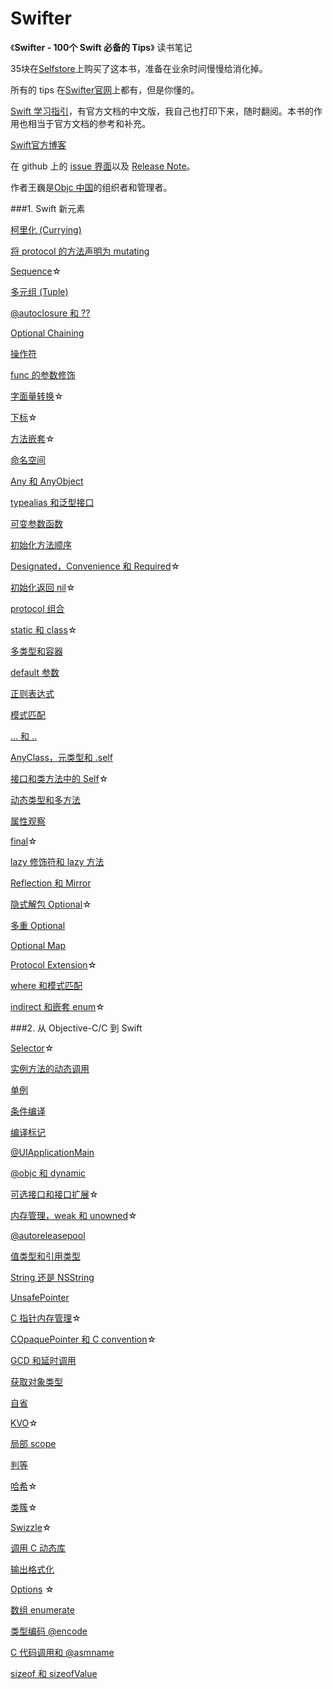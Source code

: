 # Swifter

《**Swifter - 100个 Swift 必备的 Tips**》 读书笔记

35块在[Selfstore](https://selfstore.io/)上购买了这本书，准备在业余时间慢慢给消化掉。

所有的 tips 在[Swifter官网](http://swifter.tips/)上都有，但是你懂的。

[Swift 学习指引](http://www.swiftguide.cn/)，有官方文档的中文版，我自己也打印下来，随时翻阅。本书的作用也相当于官方文档的参考和补充。

[Swift官方博客](https://developer.apple.com/swift/blog/)

在 github 上的 [issue 界面](https://github.com/swifter-tips/Public-Issues/issues)以及 [Release Note](https://github.com/swifter-tips/Public-Issues/wiki/Release-Note)。

作者王巍是[Objc 中国](http://objccn.io/)的组织者和管理者。

###1. Swift 新元素

[柯里化 (Currying)](https://github.com/AlonsoZhang/Swifter/blob/master/article/currying.md)

[将 protocol 的方法声明为 mutating](https://github.com/AlonsoZhang/Swifter/blob/master/article/protocol-mutation.md)

[Sequence](https://github.com/AlonsoZhang/Swifter/blob/master/article/sequence.md)☆

[多元组 (Tuple)](https://github.com/AlonsoZhang/Swifter/blob/master/article/tuple.md)

[@autoclosure 和 ??](https://github.com/AlonsoZhang/Swifter/blob/master/article/autoclosure.md)

[Optional Chaining](https://github.com/AlonsoZhang/Swifter/blob/master/article/optional-chaining.md)

[操作符](https://github.com/AlonsoZhang/Swifter/blob/master/article/operator.md)

[func 的参数修饰](https://github.com/AlonsoZhang/Swifter/blob/master/article/func-params.md)

[字面量转换](https://github.com/AlonsoZhang/Swifter/blob/master/article/literal.md)☆

[下标](https://github.com/AlonsoZhang/Swifter/blob/master/article/subscript.md)☆

[方法嵌套](https://github.com/AlonsoZhang/Swifter/blob/master/article/nested-func.md)☆

[命名空间](https://github.com/AlonsoZhang/Swifter/blob/master/article/namespace.md)

[Any 和 AnyObject](https://github.com/AlonsoZhang/Swifter/blob/master/article/any-anyobject.md)

[typealias 和泛型接口](https://github.com/AlonsoZhang/Swifter/blob/master/article/typealias.md)

[可变参数函数](https://github.com/AlonsoZhang/Swifter/blob/master/article/variadic.md)

[初始化方法顺序](https://github.com/AlonsoZhang/Swifter/blob/master/article/init.md)

[Designated，Convenience 和 Required](https://github.com/AlonsoZhang/Swifter/blob/master/article/init-keywords.md)☆

[初始化返回 nil](https://github.com/AlonsoZhang/Swifter/blob/master/article/init-nil.md)☆

[protocol 组合](https://github.com/AlonsoZhang/Swifter/blob/master/article/protocol-composition.md)

[static 和 class](https://github.com/AlonsoZhang/Swifter/blob/master/article/static-class.md)☆

[多类型和容器](https://github.com/AlonsoZhang/Swifter/blob/master/article/multi-collection.md)

[default 参数](https://github.com/AlonsoZhang/Swifter/blob/master/article/default-param.md)

[正则表达式](https://github.com/AlonsoZhang/Swifter/blob/master/article/regex.md)

[模式匹配](https://github.com/AlonsoZhang/Swifter/blob/master/article/pattern-match.md)

[... 和 ..](https://github.com/AlonsoZhang/Swifter/blob/master/article/range.md)

[AnyClass，元类型和 .self](https://github.com/AlonsoZhang/Swifter/blob/master/article/self-anyclass.md)

[接口和类方法中的 Self](https://github.com/AlonsoZhang/Swifter/blob/master/article/use-self.md)☆

[动态类型和多方法](https://github.com/AlonsoZhang/Swifter/blob/master/article/multi-method.md)

[属性观察](https://github.com/AlonsoZhang/Swifter/blob/master/article/property-observer.md)

[final](https://github.com/AlonsoZhang/Swifter/blob/master/article/final.md)☆

[lazy 修饰符和 lazy 方法](https://github.com/AlonsoZhang/Swifter/blob/master/article/lazy.md)

[Reflection 和 Mirror](https://github.com/AlonsoZhang/Swifter/blob/master/article/reflect.md)

[隐式解包 Optional](https://github.com/AlonsoZhang/Swifter/blob/master/article/implicitly-optional.md)☆

[多重 Optional](https://github.com/AlonsoZhang/Swifter/blob/master/article/multiple-optional.md)

[Optional Map](https://github.com/AlonsoZhang/Swifter/blob/master/article/optional-map.md)

[Protocol Extension](https://github.com/AlonsoZhang/Swifter/blob/master/article/protocol-extension.md)☆

[where 和模式匹配](https://github.com/AlonsoZhang/Swifter/blob/master/article/where.md)

[indirect 和嵌套 enum](https://github.com/AlonsoZhang/Swifter/blob/master/article/indirect-nested-enum.md)☆

###2. 从 Objective-C/C 到 Swift

[Selector](https://github.com/AlonsoZhang/Swifter/blob/master/article/selector.md)☆

[实例方法的动态调用](https://github.com/AlonsoZhang/Swifter/blob/master/article/func-dispatch.md)

[单例](https://github.com/AlonsoZhang/Swifter/blob/master/article/singleton.md)

[条件编译](https://github.com/AlonsoZhang/Swifter/blob/master/article/condition-compile.md)

[编译标记](https://github.com/AlonsoZhang/Swifter/blob/master/article/param-mark.md)

[@UIApplicationMain](https://github.com/AlonsoZhang/Swifter/blob/master/article/uiapplicationmain.md)

[@objc 和 dynamic](https://github.com/AlonsoZhang/Swifter/blob/master/article/objc-dynamic.md)

[可选接口和接口扩展](https://github.com/AlonsoZhang/Swifter/blob/master/article/objc-protocol.md)☆

[内存管理，weak 和 unowned](https://github.com/AlonsoZhang/Swifter/blob/master/article/retain-cycle.md)☆

[@autoreleasepool](https://github.com/AlonsoZhang/Swifter/blob/master/article/autoreleasepool.md)

[值类型和引用类型](https://github.com/AlonsoZhang/Swifter/blob/master/article/value-reference.md)

[String 还是 NSString](https://github.com/AlonsoZhang/Swifter/blob/master/article/string-nsstring.md)

[UnsafePointer](https://github.com/AlonsoZhang/Swifter/blob/master/article/unsafe.md)

[C 指针内存管理](https://github.com/AlonsoZhang/Swifter/blob/master/article/pointer-memory.md)☆

[COpaquePointer 和 C convention](https://github.com/AlonsoZhang/Swifter/blob/master/article/cpointer.md)☆

[GCD 和延时调用](https://github.com/AlonsoZhang/Swifter/blob/master/article/gcd-delay-call.md)

[获取对象类型](https://github.com/AlonsoZhang/Swifter/blob/master/article/instance-type.md)

[自省](https://github.com/AlonsoZhang/Swifter/blob/master/article/intropection.md)

[KVO](https://github.com/AlonsoZhang/Swifter/blob/master/article/kvo.md)☆

[局部 scope](https://github.com/AlonsoZhang/Swifter/blob/master/article/local-scope.md)

[判等](https://github.com/AlonsoZhang/Swifter/blob/master/article/equal.md)

[哈希](https://github.com/AlonsoZhang/Swifter/blob/master/article/hash.md)☆

[类簇](https://github.com/AlonsoZhang/Swifter/blob/master/article/class-clusters.md)☆

[Swizzle](https://github.com/AlonsoZhang/Swifter/blob/master/article/swizzle.md)☆

[调用 C 动态库](https://github.com/AlonsoZhang/Swifter/blob/master/article/dylib.md)

[输出格式化](https://github.com/AlonsoZhang/Swifter/blob/master/article/output-format.md) 

[Options](https://github.com/AlonsoZhang/Swifter/blob/master/article/options.md) ☆

[数组 enumerate](https://github.com/AlonsoZhang/Swifter/blob/master/article/enumerate.md) 

[类型编码 @encode](https://github.com/AlonsoZhang/Swifter/blob/master/article/type-encode.md) 

[C 代码调用和 @asmname](https://github.com/AlonsoZhang/Swifter/blob/master/article/asmname.md) 

[sizeof 和 sizeofValue](https://github.com/AlonsoZhang/Swifter/blob/master/article/sizeof-sizeofvalue.md) 